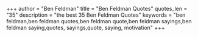 +++
author = "Ben Feldman"
title = "Ben Feldman Quotes"
quotes_len = "35"
description = "the best 35 Ben Feldman Quotes"
keywords = "ben feldman,ben feldman quotes,ben feldman quote,ben feldman sayings,ben feldman saying,quotes, sayings,quote, saying, motivation"
+++
